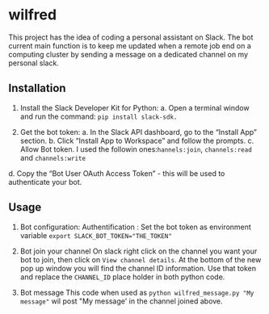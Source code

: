 # wilfred

This project has the idea of coding a personal assistant on Slack. The bot current main function is to keep me updated when a remote job end on a computing cluster by sending a message on a dedicated channel on my personal slack.

## Installation

1. Install the Slack Developer Kit for Python:
a. Open a terminal window and run the command:
`pip install slack-sdk.`

2. Get the bot token:
a. In the Slack API dashboard, go to the “Install App” section.
b. Click “Install App to Workspace” and follow the prompts.
c. Allow Bot token. I used the followin ones:`hannels:join`, `channels:read` and `channels:write`

d. Copy the “Bot User OAuth Access Token” - this will be used to authenticate your bot.

## Usage

1. Bot configuration:
  Authentification : Set the bot token as environment variable
`export SLACK_BOT_TOKEN="THE_TOKEN"`
2. Bot join your channel
On slack right click on the channel you want your bot to join, then click on `View channel details`. At the bottom of the new pop up window you will find the channel ID information. Use that token and replace the `CHANNEL_ID` place holder in both python code.

3. Bot message
This code when used as `python wilfred_message.py "My message"` wil post "My message' in the channel joined above.
